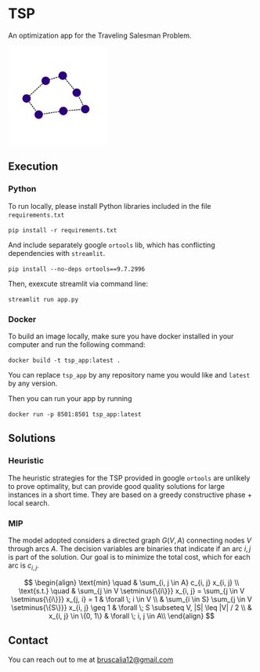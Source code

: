 # TSP

An optimization app for the Traveling Salesman Problem.

<p align="left">
  <img src="./assets/icon_tsp.png" width="200" title="icon tsp">
</p>

## Execution

### Python

To run locally, please install Python libraries included in the file `requirements.txt`

```pip install -r requirements.txt```

And include separately google `ortools` lib, which has conflicting dependencies with `streamlit`.

```pip install --no-deps ortools==9.7.2996```

Then, exexcute streamlit via command line:

```streamlit run app.py```

### Docker

To build an image locally, make sure you have docker installed in your computer and run the following command:

```docker build -t tsp_app:latest .```

You can replace `tsp_app` by any repository name you would like and `latest` by any version.

Then you can run your app by running

```docker run -p 8501:8501 tsp_app:latest```


## Solutions

### Heuristic

The heuristic strategies for the TSP provided in google `ortools` are unlikely to prove optimality, but can provide good quality solutions for large instances in a short time. They are based on a greedy constructive phase + local search.


### MIP

The model adopted considers a directed graph $G(V, A)$ connecting nodes $V$ through arcs $A$. The decision variables are binaries that indicate if an arc $i, j$ is part of the solution. Our goal is to minimize the total cost, which for each arc is $c_{i, j}$.

$$
\begin{align}
    \text{min} \quad & \sum_{i, j \in A} c_{i, j} x_{i, j} \\
    \text{s.t.} \quad & \sum_{j \in V \setminus{\{i\}}} x_{i, j} = \sum_{j \in V \setminus{\{i\}}} x_{j, i} = 1 & \forall \; i \in V \\
    & \sum_{i \in S} \sum_{j \in V \setminus{\{S\}}} x_{i, j} \geq 1 & \forall \; S \subseteq V, |S| \leq |V| / 2 \\
    & x_{i, j} \in \{0, 1\} & \forall \; i, j \in A\\
\end{align}
$$


## Contact

You can reach out to me at bruscalia12@gmail.com
